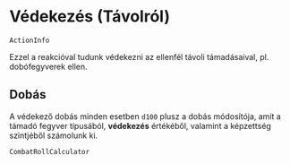 # Védekezés (Távolról)

`ActionInfo`

Ezzel a reakcióval tudunk védekezni az ellenfél távoli támadásaival, pl. dobófegyverek ellen.

## Dobás

A védekező dobás minden esetben `d100` plusz a dobás módosítója, amit a támadó fegyver típusából, **védekezés** értékéből, valamint a képzettség szintjéből számolunk ki.

`CombatRollCalculator`